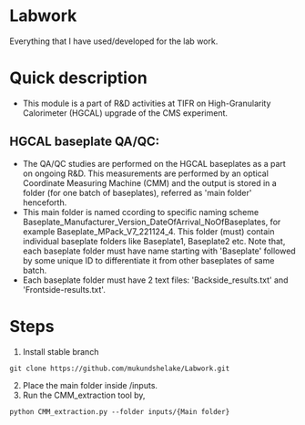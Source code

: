 # Labwork
Everything that I have used/developed for the lab work.

# Quick description
* This module is a part of R&D activities at TIFR on High-Granularity Calorimeter (HGCAL) upgrade of the CMS experiment. 
## HGCAL baseplate QA/QC: 
* The QA/QC studies are performed on the HGCAL baseplates as a part on ongoing R&D. This measurements are performed by an optical Coordinate Measuring Machine (CMM) and the output is stored in a folder (for one batch of baseplates), referred as 'main folder' henceforth. 
* This main folder is named ccording to specific naming scheme Baseplate_Manufacturer_Version_DateOfArrival_NoOfBaseplates, for example Baseplate_MPack_V7_221124_4. This folder (must) contain individual baseplate folders like Baseplate1, Baseplate2 etc. Note that, each baseplate folder must have name starting with 'Baseplate' followed by some unique ID to differentiate it from other baseplates of same batch. 
* Each baseplate folder must have 2 text files: 'Backside_results.txt' and 'Frontside-results.txt'.

# Steps 
1. Install stable branch
```
git clone https://github.com/mukundshelake/Labwork.git
```
2. Place the main folder inside /inputs.
3. Run the CMM_extraction tool by,
```
python CMM_extraction.py --folder inputs/{Main folder} 
```
